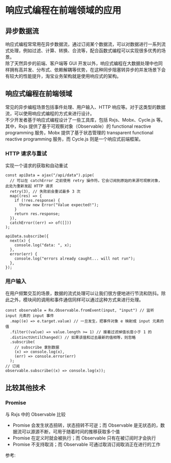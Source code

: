 # 响应式编程在前端领域的应用
## 异步数据流
响应式编程常常用在异步数据流，通过订阅某个数据流，可以对数据进行一系列流式处理，例如过滤、计算、转换、合流等，配合函数式编程可以实现很多优秀的场景。  
除了天然异步的前端、客户端等 GUI 开发以外，响应式编程在大数据处理中也同样拥有高并发、分布式、依赖解耦等优势，在这种同步阻塞转异步的并发场景下会有较大的性能提升，淘宝业务架构就是使用响应式的架构。
## 响应式编程在前端领域
常见的异步编程场景包括事件处理、用户输入、HTTP 响应等。对于这类型的数据流，可以使用响应式编程的方式来进行设计。  
不少开发者基于响应式编程设计了一些工具库，包括 Rxjs、Mobx、Cycle.js 等。其中，Rxjs 提供了基于可观察对象（Observable）的 functional reactive programming 服务，Mobx 提供了基于状态管理的 transparent functional reactive programming 服务，而 Cycle.js 则是一个响应式前端框架。
### HTTP 请求与重试
实现一个请求的获取和自动重试
``` 
const apiData = ajax("/api/data").pipe(
  // 可以在 catchError 之前使用 retry 操作符。它会订阅到原始的来源可观察对象，此处为重新发起 HTTP 请求
  retry(3), // 失败前会重试最多 3 次
  map((res) => {
    if (!res.response) {
      throw new Error("Value expected!");
    }
    return res.response;
  }),
  catchError((err) => of([]))
);

apiData.subscribe({
  next(x) {
    console.log("data: ", x);
  },
  error(err) {
    console.log("errors already caught... will not run");
  },
});
```
### 用户输入  
在用户频繁交互的场景，数据的流式处理可以让我们很方便地进行节流和防抖。除此之外，模块间的调用和事件通信同样可以通过这种方式来进行处理。
``` 
const observable = Rx.Observable.fromEvent(input, "input") // 监听 input 元素的 input 事件
  .map((e) => e.target.value) // 一旦发生，把事件对象 e 映射成 input 元素的值
  .filter((value) => value.length >= 1) // 接着过滤掉值长度小于 1 的
  .distinctUntilChanged() // 如果该值和过去最新的值相等，则忽略
  .subscribe(
    // subscribe 拿到数据
    (x) => console.log(x),
    (err) => console.error(err)
  );
// 订阅
observable.subscribe((x) => console.log(x));
```
## 比较其他技术
### Promise
与 Rxjs 中的 Observable 比较
- Promise 会发生状态扭转，状态扭转不可逆；而 Observable 是无状态的，数据流可以源源不断，可用于随着时间的推移获取多个值
- Promise 在定义时就会被执行；而 Observable 只有在被订阅时才会执行
- Promise 不支持取消；而 Observable 可通过取消订阅取消正在进行的工作

参考:  
[](https://godbasin.github.io/front-end-playground/front-end-basic/deep-learning/reactive-programing.html)
